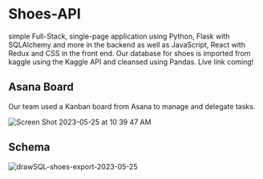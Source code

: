 # Shoes-API

simple Full-Stack, single-page application using Python, Flask with SQLAlchemy and more in the backend as well as JavaScript, React with Redux and CSS in the front end. Our database for shoes is imported from kaggle using the Kaggle API and cleansed using Pandas. Live link coming!

## Asana Board

Our team used a Kanban board from Asana to manage and delegate tasks.

![Screen Shot 2023-05-25 at 10 39 47 AM](https://github.com/Jessie-Baron/Shoes-API/assets/101578812/67cb04b5-b2af-4c28-9ba5-a84877cc5bff)



## Schema

![drawSQL-shoes-export-2023-05-25](https://github.com/Jessie-Baron/Shoes-API/assets/101578812/d054beda-0aec-4b3b-a21a-00667d724895)
